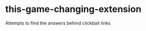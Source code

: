 this-game-changing-extension
============================

Attempts to find the answers behind clickbait links 
